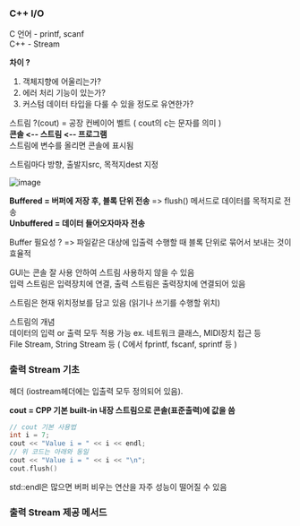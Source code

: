 ### C++ I/O

C 언어 - printf, scanf  
C++ - Stream  

**차이 ?**
1. 객체지향에 어울리는가?
2. 에러 처리 기능이 있는가?
3. 커스텀 데이터 타입을 다룰 수 있을 정도로 유연한가?

스트림 ?(cout) = 공장 컨베이어 벨트 ( cout의 c는 문자를 의미 )  
**콘솔 <-- 스트림 <-- 프로그램**  
스트림에 변수를 올리면 콘솔에 표시됨  

스트림마다 방향, 출발지src, 목적지dest 지정  

![image](https://user-images.githubusercontent.com/85000118/153137400-5a949705-be18-4588-ab36-681fd1ea0ef0.png)

**Buffered = 버퍼에 저장 후, 블록 단위 전송** => flush() 메서드로 데이터를 목적지로 전송  
**Unbuffered = 데이터 들어오자마자 전송**

Buffer 필요성 ? => 파일같은 대상에 입출력 수행할 때 블록 단위로 묶어서 보내는 것이 효율적


GUI는 콘솔 잘 사용 안하여 스트림 사용하지 않을 수 있음  
입력 스트림은 입력장치에 연결, 출력 스트림은 출력장치에 연결되어 있음  

스트림은 현재 위치정보를 담고 있음 (읽기나 쓰기를 수행할 위치)  





스트림의 개념  
데이터의 입력 or 출력 모두 적용 가능 ex. 네트워크 클래스, MIDI장치 접근 등  
File Stream, String Stream 등 ( C에서 fprintf, fscanf, sprintf 등 )  


### 출력 Stream 기초
<osstream> 헤더 (iostream헤더에는 입출력 모두 정의되어 있음).  

**cout = CPP 기본 built-in 내장 스트림으로 콘솔(표준출력)에 값을 씀**  
  ```c++
  // cout 기본 사용법
  int i = 7;
  cout << "Value i = " << i << endl;
  // 위 코드는 아래와 동일
  cout << "Value i = " << i << "\n";
  cout.flush()
  ```
  
  std::endl은 많으면 버퍼 비우는 연산을 자주 성능이 떨어질 수 있음
  
  
 ### 출력 Stream 제공 메서드
  

  
